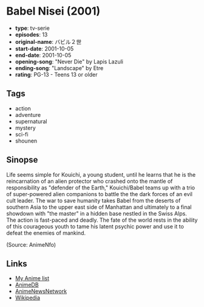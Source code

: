 # Babel Nisei (2001)

-   **type**: tv-serie
-   **episodes**: 13
-   **original-name**: バビル２世
-   **start-date**: 2001-10-05
-   **end-date**: 2001-10-05
-   **opening-song**: "Never Die" by Lapis Lazuli
-   **ending-song**: "Landscape" by Etre
-   **rating**: PG-13 - Teens 13 or older

## Tags

-   action
-   adventure
-   supernatural
-   mystery
-   sci-fi
-   shounen

## Sinopse

Life seems simple for Kouichi, a young student, until he learns that he is the reincarnation of an alien protector who crashed onto the mantle of responsibility as "defender of the Earth," Kouichi/Babel teams up with a trio of super-powered alien companions to battle the the dark forces of an evil cult leader. The war to save humanity takes Babel from the deserts of southern Asia to the upper east side of Manhattan and ultimately to a final showdown with "the master" in a hidden base nestled in the Swiss Alps. The action is fast-paced and deadly. The fate of the world rests in the ability of this courageous youth to tame his latent psychic power and use it to defeat the enemies of mankind.

(Source: AnimeNfo)

## Links

-   [My Anime list](https://myanimelist.net/anime/1664/Babel_Nisei_2001)
-   [AnimeDB](http://anidb.info/perl-bin/animedb.pl?show=anime&aid=655)
-   [AnimeNewsNetwork](http://www.animenewsnetwork.com/encyclopedia/anime.php?id=490)
-   [Wikipedia](http://en.wikipedia.org/wiki/Babel_II)
